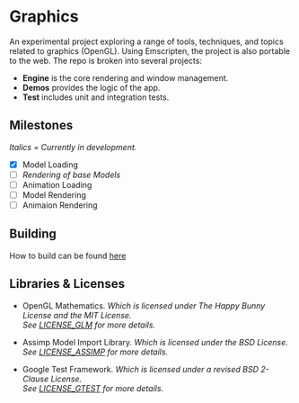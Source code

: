 # Graphics
An experimental project exploring a range of tools, techniques, and topics related to graphics (OpenGL). Using Emscripten, the project is also portable to the web. The repo is broken into several projects:
- **Engine** is the core rendering and window management.
- **Demos** provides the logic of the app. 
- **Test** includes unit and integration tests.

## Milestones
*Italics = Currently in development.*
- [x] Model Loading
- [ ] *Rendering of base Models*  
- [ ] Animation Loading
- [ ] Model Rendering
- [ ] Animaion Rendering

## Building
How to build can be found [here](docs/building.md)

## Libraries & Licenses
- OpenGL Mathematics. *Which is licensed under The Happy Bunny License and the MIT License. <br>See [LICENSE_GLM](LICENSES/LICENSE_GLM) for more details.*

- Assimp Model Import Library. *Which is licensed under the BSD License. <br>See [LICENSE_ASSIMP](LICENSES/LICENSE_ASSIMP) for more details.*

- Google Test Framework. *Which is licensed under a revised BSD 2-Clause License. <br> See [LICENSE_GTEST](LICENSES/LICENSE_GTEST) for more details.*